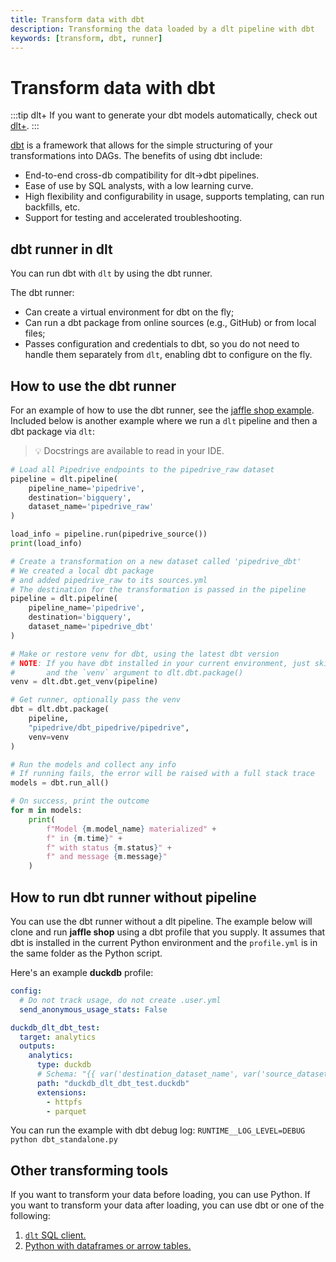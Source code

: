 ```yaml
---
title: Transform data with dbt
description: Transforming the data loaded by a dlt pipeline with dbt
keywords: [transform, dbt, runner]
---
```


# Transform data with dbt

:::tip dlt+
If you want to generate your dbt models automatically, check out [dlt+](../../../plus/features/transformations/dbt-transformations.md).
:::

[dbt](https://github.com/dbt-labs/dbt-core) is a framework that allows for the simple structuring of your transformations into DAGs. The benefits of using dbt include:

- End-to-end cross-db compatibility for dlt→dbt pipelines.
- Ease of use by SQL analysts, with a low learning curve.
- High flexibility and configurability in usage, supports templating, can run backfills, etc.
- Support for testing and accelerated troubleshooting.

## dbt runner in dlt

You can run dbt with `dlt` by using the dbt runner.

The dbt runner:

- Can create a virtual environment for dbt on the fly;
- Can run a dbt package from online sources (e.g., GitHub) or from local files;
- Passes configuration and credentials to dbt, so you do not need to handle them separately from `dlt`, enabling dbt to configure on the fly.

## How to use the dbt runner

For an example of how to use the dbt runner, see the [jaffle shop example](https://github.com/dlt-hub/dlt/blob/devel/docs/examples/archive/dbt_run_jaffle.py).
Included below is another example where we run a `dlt` pipeline and then a dbt package via `dlt`:

> 💡 Docstrings are available to read in your IDE.

```py
# Load all Pipedrive endpoints to the pipedrive_raw dataset
pipeline = dlt.pipeline(
    pipeline_name='pipedrive',
    destination='bigquery',
    dataset_name='pipedrive_raw'
)

load_info = pipeline.run(pipedrive_source())
print(load_info)

# Create a transformation on a new dataset called 'pipedrive_dbt'
# We created a local dbt package
# and added pipedrive_raw to its sources.yml
# The destination for the transformation is passed in the pipeline
pipeline = dlt.pipeline(
    pipeline_name='pipedrive',
    destination='bigquery',
    dataset_name='pipedrive_dbt'
)

# Make or restore venv for dbt, using the latest dbt version
# NOTE: If you have dbt installed in your current environment, just skip this line
#       and the `venv` argument to dlt.dbt.package()
venv = dlt.dbt.get_venv(pipeline)

# Get runner, optionally pass the venv
dbt = dlt.dbt.package(
    pipeline,
    "pipedrive/dbt_pipedrive/pipedrive",
    venv=venv
)

# Run the models and collect any info
# If running fails, the error will be raised with a full stack trace
models = dbt.run_all()

# On success, print the outcome
for m in models:
    print(
        f"Model {m.model_name} materialized" +
        f" in {m.time}" +
        f" with status {m.status}" +
        f" and message {m.message}"
    )
```

## How to run dbt runner without pipeline
You can use the dbt runner without a dlt pipeline. The example below will clone and run **jaffle shop** using a dbt profile that you supply.
It assumes that dbt is installed in the current Python environment and the `profile.yml` is in the same folder as the Python script.
<!--@@@DLT_SNIPPET ./dbt-snippets.py::run_dbt_standalone-->


Here's an example **duckdb** profile:
```yaml
config:
  # Do not track usage, do not create .user.yml
  send_anonymous_usage_stats: False

duckdb_dlt_dbt_test:
  target: analytics
  outputs:
    analytics:
      type: duckdb
      # Schema: "{{ var('destination_dataset_name', var('source_dataset_name')) }}"
      path: "duckdb_dlt_dbt_test.duckdb"
      extensions:
        - httpfs
        - parquet
```
You can run the example with dbt debug log: `RUNTIME__LOG_LEVEL=DEBUG python dbt_standalone.py`


## Other transforming tools

If you want to transform your data before loading, you can use Python. If you want to transform your data after loading, you can use dbt or one of the following:

1. [`dlt` SQL client.](../sql.md)
2. [Python with dataframes or arrow tables.](../python.md)

